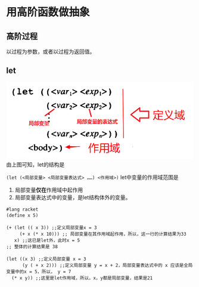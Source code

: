 # 用高阶函数做抽象

## 高阶过程
以过程为参数，或者以过程为返回值。

## let
![let的结构图](let的结构.png)
由上图可知，let的结构是

`(let (<局部变量> <局部变量表达式> ……) <作用域>)`
let中变量的作用域范围是
1. 局部变量**仅在**作用域中起作用
1. 局部变量表达式中的变量，是let结构体外的变量。

```racket
#lang racket
(define x 5)

(+ (let (( x 3)) ;;定义局部变量x = 3
     (+ x (* x 10))) ;; 局部变量在其作用域起作用，所以，这一行的计算结果为33
   x) ;;这已是let外，此时x = 5
;; 整体的计算结果是 38

(let ((x 3) ;;定义局部变量 x = 3
      (y ( + x 2))) ;;定义局部变量 y = x + 2，局部变量表达式中的 x 应该是全局变量中的x = 5，所以， y = 7
  (* x y)) ;;这里是let作用域，所以，x，y都是局部变量，结果是21
```